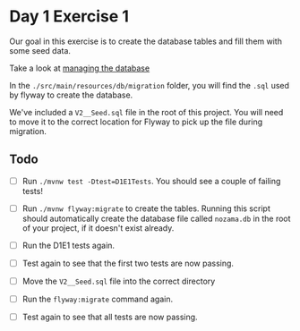 # Day 1 Exercise 1

Our goal in this exercise is to create the database tables and fill them with
some seed data.

Take a look at
[managing the database](https://tech-docs.corndel.com/javalin/managing-the-database.html)

In the `./src/main/resources/db/migration` folder, you will find the `.sql` used
by flyway to create the database.

We've included a `V2__Seed.sql` file in the root of this project. You will need
to move it to the correct location for Flyway to pick up the file during
migration.

## Todo

- [ ] Run `./mvnw test -Dtest=D1E1Tests`. You should see a couple of failing
      tests!

- [ ] Run `./mvnw flyway:migrate` to create the tables. Running this script
      should automatically create the database file called `nozama.db` in the
      root of your project, if it doesn't exist already.

- [ ] Run the D1E1 tests again.

- [ ] Test again to see that the first two tests are now passing.

- [ ] Move the `V2__Seed.sql` file into the correct directory

- [ ] Run the `flyway:migrate` command again.

- [ ] Test again to see that all tests are now passing.
